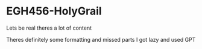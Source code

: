 # EGH456-HolyGrail
Lets be real theres a lot of content


Theres definitely some formatting and missed parts I got lazy and used GPT
